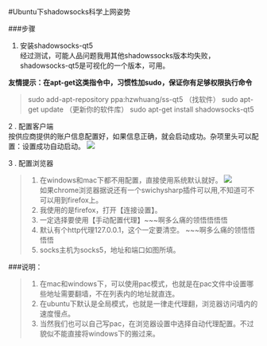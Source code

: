 #Ubuntu下shadowsocks科学上网姿势

###步骤  

1. 安装shadowsocks-qt5  
经过测试，可能人品问题我用其他shadowssocks版本均失败，shadowsocks-qt5是可视化的一个版本，可用。 

**友情提示：在apt-get这类指令中，习惯性加sudo，保证你有足够权限执行命令**
> sudo add-apt-repository ppa:hzwhuang/ss-qt5  （找软件）
> sudo apt-get update  （更新你的软件库）
> sudo apt-get install shadowsocks-qt5

 2 . 配置客户端  
按供应商提供的账户信息配置好，如果信息正确，就会启动成功。杂项里头可以配置：设置成功自动启动。
![](http://i.imgur.com/tpPDQcG.jpg)

 3 . 配置浏览器  
> 1. 在windows和mac下都不用配置，直接使用系统默认就好。
>  ![](http://i.imgur.com/gfeCFQS.png)  
> 如果chrome浏览器据说还有一个swichysharp插件可以用,不知道可不可以用到firefox上。  
> 2. 我使用的是firefox，打开【连接设置】。  
> 3. 一定选择要使用【手动配置代理】~~~啊多么痛的领悟悟悟悟  
> 4. 默认有个http代理127.0.0.1，这个一定要清空。 ~~~啊多么痛的领悟悟悟悟  
> 5. socks主机为socks5，地址和端口如图所填。

###说明：
> 1. 在mac和windows下，可以使用pac模式，也就是在pac文件中设置哪些地址需要翻墙，不在列表内的地址就直连。
> 2. 在ubuntu下默认是全局模式，也就是一律走代理翻，浏览器访问墙内的速度慢点。  
> 3. 当然我们也可以自己写pac，在浏览器设置中选择自动代理配置。不过貌似不能直接将windows下的搬过来。
